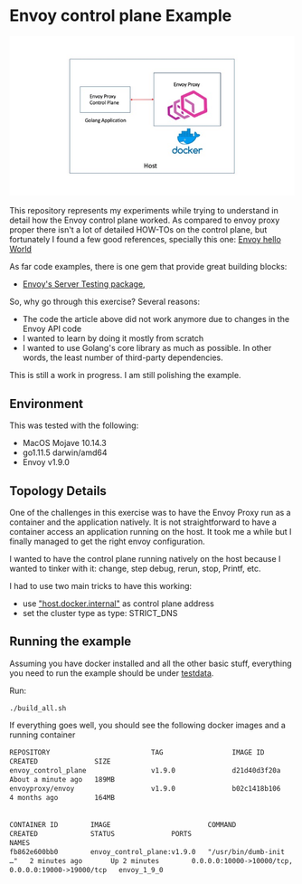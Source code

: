 # Envoy control plane Example

![Topology](images/envoy_control_plane.jpg)

This repository represents my experiments while trying to understand in detail how the Envoy control plane worked. As compared to envoy proxy proper there isn't a lot of detailed HOW-TOs on the control plane, but fortunately I found a few good references, specially this one: [Envoy hello World](https://medium.com/@salmaan.rashid/envoy-control-plane-hello-world-2f49b2865f29)

As far code examples, there is one gem that provide great building blocks:

* [Envoy's Server Testing package](https://github.com/envoyproxy/go-control-plane/blob/master/pkg/test/server.go),   

So, why go through this exercise? Several reasons:

* The code the article above did not work anymore due to changes in the Envoy API code
* I wanted to learn by doing it mostly from scratch
* I wanted to use Golang's core library as much as possible. In other words, the least number of third-party dependencies.

This is still a work in progress. I am still polishing the example.

## Environment

This was tested with the following:
 
 * MacOS Mojave 10.14.3
 * go1.11.5 darwin/amd64
 * Envoy v1.9.0

## Topology Details

One of the challenges in this exercise was to have the Envoy Proxy run as a container and the application natively. It is not straightforward to have a container access an application running on the host. It took me a while but I finally managed to get the right envoy configuration.

I wanted to have the control plane running natively on the host because I wanted to tinker with it: change, step debug, rerun, stop, Printf, etc. 

I had to use two main tricks to have this working:

* use ["host.docker.internal"](https://docs.docker.com/docker-for-mac/networking/) as control plane address
* set the cluster type as type: STRICT_DNS

## Running the example

Assuming you have docker installed and all the other basic stuff, everything you need to run the example should be under [testdata](https://github.com/repenno/envoy_control_plane/tree/master/testdata). 

Run:

```
./build_all.sh
```

If everything goes well, you should see the following docker images and a running container

```
REPOSITORY                         TAG                 IMAGE ID            CREATED              SIZE
envoy_control_plane                v1.9.0              d21d40d3f20a        About a minute ago   189MB
envoyproxy/envoy                   v1.9.0              b02c1418b106        4 months ago         164MB


CONTAINER ID        IMAGE                        COMMAND                  CREATED             STATUS              PORTS                                                NAMES
fb862e600bb0        envoy_control_plane:v1.9.0   "/usr/bin/dumb-init …"   2 minutes ago       Up 2 minutes        0.0.0.0:10000->10000/tcp, 0.0.0.0:19000->19000/tcp   envoy_1_9_0
```





